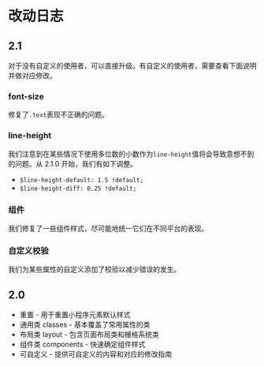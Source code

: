 # 改动日志

## 2.1

对于没有自定义的使用者，可以直接升级。有自定义的使用者，需要查看下面说明并做对应修改。

### font-size

修复了`.text`表现不正确的问题。

### line-height

我们注意到在某些情况下使用多位数的小数作为`line-height`值将会导致意想不到的问题。从 2.1.0 开始，我们有如下调整。

- `$line-height-default: 1.5 !default;`
- `$line-height-diff: 0.25 !default;`

### 组件

我们修复了一些组件样式，尽可能地统一它们在不同平台的表现。

### 自定义校验

我们为某些属性的自定义添加了校验以减少错误的发生。

## 2.0

- 重置 - 用于重置小程序元素默认样式
- 通用类 classes - 基本覆盖了常用属性的类
- 布局类 layout - 包含页面布局类和栅格系统类
- 组件类 components - 快速确定组件样式
- 可自定义 - 提供可自定义的内容和对应的修改指南
